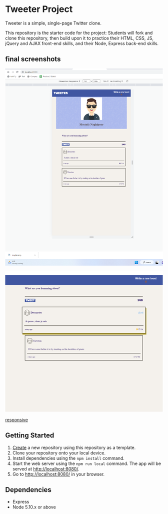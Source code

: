 # Tweeter Project

Tweeter is a simple, single-page Twitter clone.

This repository is the starter code for the project: Students will fork and clone this repository, then build upon it to practice their HTML, CSS, JS, jQuery and AJAX front-end skills, and their Node, Express back-end skills.
## final screenshots
![mobile view of the page](https://github.com/Mostafa-Naghipoor/tweeter/blob/master/docs/mobile-view.png)

![hover status](https://github.com/Mostafa-Naghipoor/tweeter/blob/master/docs/hover.png)

[responsive](https://github.com/Mostafa-Naghipoor/tweeter/blob/master/docs/responsive.png)

## Getting Started

1. [Create](https://docs.github.com/en/repositories/creating-and-managing-repositories/creating-a-repository-from-a-template) a new repository using this repository as a template.
2. Clone your repository onto your local device.
3. Install dependencies using the `npm install` command.
3. Start the web server using the `npm run local` command. The app will be served at <http://localhost:8080/>.
4. Go to <http://localhost:8080/> in your browser.

## Dependencies

- Express
- Node 5.10.x or above
